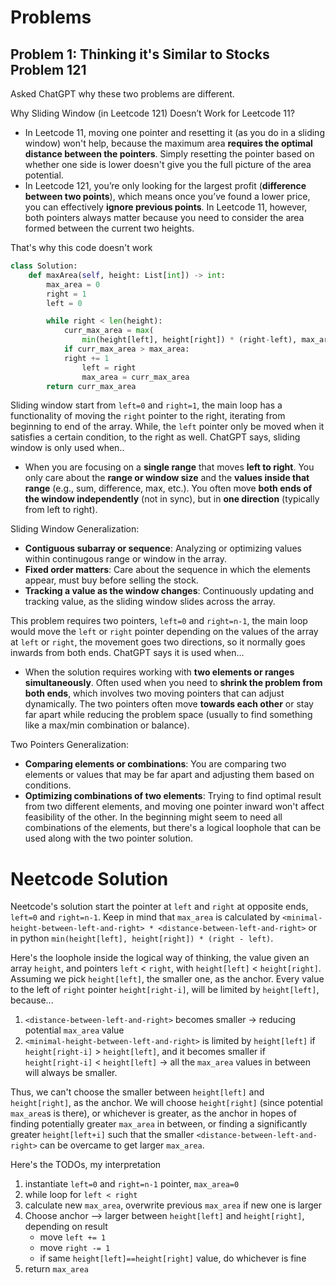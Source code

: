 # Problems
## Problem 1: Thinking it's Similar to Stocks Problem 121
Asked ChatGPT why these two problems are different.

Why Sliding Window (in Leetcode 121) Doesn’t Work for Leetcode 11?
- In Leetcode 11, moving one pointer and resetting it (as you do in a sliding window) won't help, because the maximum area **requires the optimal distance between the pointers**. Simply resetting the pointer based on whether one side is lower doesn't give you the full picture of the area potential.
- In Leetcode 121, you’re only looking for the largest profit (**difference between two points**), which means once you’ve found a lower price, you can effectively **ignore previous points**. In Leetcode 11, however, both pointers always matter because you need to consider the area formed between the current two heights.

That's why this code doesn't work
```python
class Solution:
    def maxArea(self, height: List[int]) -> int:
        max_area = 0
        right = 1
        left = 0

        while right < len(height):
            curr_max_area = max(
                min(height[left], height[right]) * (right-left), max_area)
            if curr_max_area > max_area:
            right += 1
                left = right
                max_area = curr_max_area
        return curr_max_area
```

Sliding window start from `left=0` and `right=1`, the main loop has a functionality of moving the `right` pointer to the right, iterating from beginning to end of the array. While, the `left` pointer only be moved when it satisfies a certain condition, to the right as well. ChatGPT says, sliding window is only used when..
- When you are focusing on a **single range** that moves **left to right**. You only care about the **range or window size** and the **values inside that range** (e.g., sum, difference, max, etc.). You often move **both ends of the window independently** (not in sync), but in **one direction** (typically from left to right).

Sliding Window Generalization:
- **Contiguous subarray or sequence**: Analyzing or optimizing values within continugous range or window in the array.
- **Fixed order matters**: Care about the sequence in which the elements appear, must buy before selling the stock.
- **Tracking a value as the window changes**: Continuously updating and tracking  value, as the sliding window slides across the array.

This problem requires two pointers, `left=0` and `right=n-1`, the main loop would move the `left` or `right` pointer depending on the values of the array at `left` or `right`, the movement goes two directions, so it normally goes inwards from both ends. ChatGPT says it is used when...
-  When the solution requires working with **two elements or ranges simultaneously**. Often used when you need to **shrink the problem from both ends**, which involves two moving pointers that can adjust dynamically. The two pointers often move **towards each other** or stay far apart while reducing the problem space (usually to find something like a max/min combination or balance).

Two Pointers Generalization:
- **Comparing elements or combinations**: You are comparing two elements or values that may be far apart and adjusting them based on conditions.
- **Optimizing combinations of two elements**: Trying to find optimal result from two different elements, and moving one pointer inward won't affect feasibility of the other. In the beginning might seem to need all combinations of the elements, but there's a logical loophole that can be used along with the two pointer solution.

# Neetcode Solution
Neetcode's solution start the pointer at `left` and `right` at opposite ends, `left=0` and `right=n-1`. Keep in mind that `max_area` is calculated by `<minimal-height-between-left-and-right> * <distance-between-left-and-right>` or in python `min(height[left], height[right]) * (right - left)`.

Here's the loophole inside the logical way of thinking, the value given an array `height`, and pointers `left` < `right`, with `height[left]` < `height[right]`. Assuming we pick `height[left]`, the smaller one, as the anchor. Every value to the left of `right` pointer `height[right-i]`, will be limited by `height[left]`, because...
1. `<distance-between-left-and-right>` becomes smaller &rarr; reducing potential `max_area` value
2. `<minimal-height-between-left-and-right>` is limited by `height[left]` if `height[right-i]` > `height[left]`, and it becomes smaller if `height[right-i]` < `height[left]` &rarr; all the `max_area` values in between will always be smaller.

Thus, we can't choose the smaller between `height[left]` and `height[right]`, as the anchor. We will choose `height[right]` (since potential `max_area`s is there), or whichever is greater, as the anchor in hopes of finding potentially greater `max_area` in between, or finding a significantly greater `height[left+i]` such that the smaller `<distance-between-left-and-right>` can be overcame to get larger `max_area`.

Here's the TODOs, my interpretation
1. instantiate `left=0` and `right=n-1` pointer, `max_area=0`
2. while loop for `left < right`
3. calculate new `max_area`, overwrite previous `max_area` if new one is larger
4. Choose anchor --> larger between `height[left]` and `height[right]`, depending on result
    - move `left += 1`
    - move `right -= 1`
    - if same `height[left]==height[right]` value, do whichever is fine
5. return `max_area`
